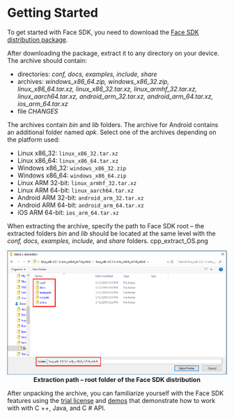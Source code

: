 # Getting Started

To get started with Face SDK, you need to download the [Face SDK distribution package](https://face.3divi.com/download_sdk).

After downloading the package, extract it to any directory on your device. The archive should contain:

* directories: *conf, docs, examples, include, share*
* archives: *windows_x86_64.zip, windows_x86_32.zip, linux_x86_64.tar.xz, linux_x86_32.tar.xz, linux_armhf_32.tar.xz, linux_aarch64.tar.xz, android_arm_32.tar.xz, android_arm_64.tar.xz, ios_arm_64.tar.xz*
* file *CHANGES*

The archives contain *bin* and *lib* folders. The archive for Android contains an additional folder named *apk*. Select one of the archives depending on the platform used:

* Linux x86_32: `linux_x86_32.tar.xz`
* Linux x86_64: `linux_x86_64.tar.xz`
* Windows x86_32: `windows_x86_32.zip`
* Windows x86_64: `windows_x86_64.zip`
* Linux ARM 32-bit: `linux_armhf_32.tar.xz`
* Linux ARM 64-bit: `linux_aarch64.tar.xz`
* Android ARM 32-bit: `android_arm_32.tar.xz`
* Android ARM 64-bit: `android_arm_64.tar.xz`
* iOS ARM 64-bit: `ios_arm_64.tar.xz`

When extracting the archive, specify the path to Face SDK root – the extracted folders *bin* and *lib* should be located at the same level with the *conf, docs, examples, include,* and *share* folders.
cpp_extract_OS.png

<p align="center">
<img width="700" src="../img/cpp_extract_OS.png"><br>
<b>Extraction path – root folder of the Face SDK distribution</b><br>
</p>

After unpacking the archive, you can familiarize yourself with the Face SDK features using the [trial license](license.md) and [demos](demos.md) that demonstrate how to work with with C ++, Java, and C # API. 
